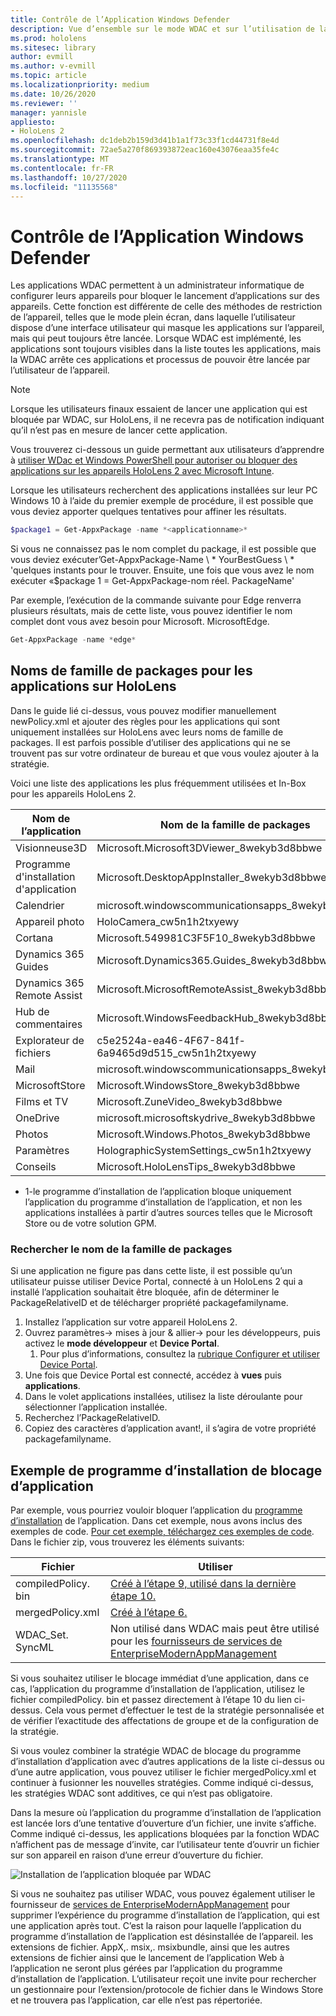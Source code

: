 ```yaml
---
title: Contrôle de l’Application Windows Defender
description: Vue d’ensemble sur le mode WDAC et sur l’utilisation de la gestion des appareils HoloLens.
ms.prod: hololens
ms.sitesec: library
author: evmill
ms.author: v-evmill
ms.topic: article
ms.localizationpriority: medium
ms.date: 10/26/2020
ms.reviewer: ''
manager: yannisle
appliesto:
- HoloLens 2
ms.openlocfilehash: dc1deb2b159d3d41b1a1f73c33f1cd44731f8e4d
ms.sourcegitcommit: 72ae5a270f869393872eac160e43076eaa35fe4c
ms.translationtype: MT
ms.contentlocale: fr-FR
ms.lasthandoff: 10/27/2020
ms.locfileid: "11135568"
---
```

# Contrôle de l’Application Windows Defender

Les applications WDAC permettent à un administrateur informatique de configurer leurs appareils pour bloquer le lancement d’applications sur des appareils. Cette fonction est différente de celle des méthodes de restriction de l’appareil, telles que le mode plein écran, dans laquelle l’utilisateur dispose d’une interface utilisateur qui masque les applications sur l’appareil, mais qui peut toujours être lancée. Lorsque WDAC est implémenté, les applications sont toujours visibles dans la liste toutes les applications, mais la WDAC arrête ces applications et processus de pouvoir être lancée par l’utilisateur de l’appareil.

> [!NOTE]
> Lorsque les utilisateurs finaux essaient de lancer une application qui est bloquée par WDAC, sur HoloLens, il ne recevra pas de notification indiquant qu’il n’est pas en mesure de lancer cette application.

Vous trouverez ci-dessous un guide permettant aux utilisateurs d’apprendre à [utiliser WDac et Windows PowerShell pour autoriser ou bloquer des applications sur les appareils HoloLens 2 avec Microsoft Intune](https://docs.microsoft.com/mem/intune/configuration/custom-profile-hololens).

Lorsque les utilisateurs recherchent des applications installées sur leur PC Windows 10 à l’aide du premier exemple de procédure, il est possible que vous deviez apporter quelques tentatives pour affiner les résultats.

```powershell
$package1 = Get-AppxPackage -name *<applicationname>*
``` 

Si vous ne connaissez pas le nom complet du package, il est possible que vous deviez exécuter’Get-AppxPackage-Name \ * YourBestGuess \ * 'quelques instants pour le trouver. Ensuite, une fois que vous avez le nom exécuter «$package 1 = Get-AppxPackage-nom réel. PackageName'

Par exemple, l’exécution de la commande suivante pour Edge renverra plusieurs résultats, mais de cette liste, vous pouvez identifier le nom complet dont vous avez besoin pour Microsoft. MicrosoftEdge. 

```powershell
Get-AppxPackage -name *edge*
``` 

## Noms de famille de packages pour les applications sur HoloLens

Dans le guide lié ci-dessus, vous pouvez modifier manuellement newPolicy.xml et ajouter des règles pour les applications qui sont uniquement installées sur HoloLens avec leurs noms de famille de packages. Il est parfois possible d’utiliser des applications qui ne se trouvent pas sur votre ordinateur de bureau et que vous voulez ajouter à la stratégie. 

Voici une liste des applications les plus fréquemment utilisées et In-Box pour les appareils HoloLens 2.

| Nom de l’application                   | Nom de la famille de packages                                |
|----------------------------|----------------------------------------------------|
| Visionneuse3D                  | Microsoft.Microsoft3DViewer_8wekyb3d8bbwe          |
| Programme d'installation d'application              | Microsoft.DesktopAppInstaller_8wekyb3d8bbwe <sup> 1</sup>         |
| Calendrier                   | microsoft.windowscommunicationsapps_8wekyb3d8bbwe  |
| Appareil photo                     | HoloCamera_cw5n1h2txyewy                           |
| Cortana                    | Microsoft.549981C3F5F10_8wekyb3d8bbwe              |
| Dynamics 365 Guides        | Microsoft.Dynamics365.Guides_8wekyb3d8bbwe         |
| Dynamics 365 Remote Assist | Microsoft.MicrosoftRemoteAssist_8wekyb3d8bbwe      |
| Hub de commentaires               | Microsoft.WindowsFeedbackHub_8wekyb3d8bbwe         |
| Explorateur de fichiers              | c5e2524a-ea46-4F67-841f-6a9465d9d515_cw5n1h2txyewy |
| Mail                       | microsoft.windowscommunicationsapps_8wekyb3d8bbwe  |
| MicrosoftStore            | Microsoft.WindowsStore_8wekyb3d8bbwe               |
| Films et TV                | Microsoft.ZuneVideo_8wekyb3d8bbwe                  |
| OneDrive                   | microsoft.microsoftskydrive_8wekyb3d8bbwe          |
| Photos                     | Microsoft.Windows.Photos_8wekyb3d8bbwe             |
| Paramètres                   | HolographicSystemSettings_cw5n1h2txyewy            |
| Conseils                       | Microsoft.HoloLensTips_8wekyb3d8bbwe               |

- 1-le programme d’installation de l’application bloque uniquement l’application du programme d’installation de l’application, et non les applications installées à partir d’autres sources telles que le Microsoft Store ou de votre solution GPM.

### Rechercher le nom de la famille de packages

Si une application ne figure pas dans cette liste, il est possible qu’un utilisateur puisse utiliser Device Portal, connecté à un HoloLens 2 qui a installé l’application souhaitait être bloquée, afin de déterminer le PackageRelativeID et de télécharger propriété packagefamilyname.

1. Installez l’application sur votre appareil HoloLens 2. 
1. Ouvrez paramètres-> mises à jour & allier-> pour les développeurs, puis activez le **mode développeur** et **Device Portal**. 
    1. Pour plus d’informations, consultez la [rubrique Configurer et utiliser Device Portal](https://docs.microsoft.com/windows/mixed-reality/develop/platform-capabilities-and-apis/using-the-windows-device-portal).
1. Une fois que Device Portal est connecté, accédez à **vues** puis **applications**. 
1. Dans le volet applications installées, utilisez la liste déroulante pour sélectionner l’application installée. 
1. Recherchez l’PackageRelativeID. 
1. Copiez des caractères d’application avant!, il s’agira de votre propriété packagefamilyname.

## Exemple de programme d’installation de blocage d’application

Par exemple, vous pourriez vouloir bloquer l’application du [programme d’installation](app-deploy-app-installer.md) de l’application. Dans cet exemple, nous avons inclus des exemples de code. [Pour cet exemple, téléchargez ces exemples de code](https://aka.ms/HoloLensDocs-Sample-WDAC-App-Installer). Dans le fichier zip, vous trouverez les éléments suivants:

| Fichier | Utiliser |
|-|-|
| compiledPolicy. bin | [Créé à l’étape 9, utilisé dans la dernière étape 10.](https://docs.microsoft.com/mem/intune/configuration/custom-profile-hololens) |
| mergedPolicy.xml | [Créé à l’étape 6.](https://docs.microsoft.com/mem/intune/configuration/custom-profile-hololens) |
| WDAC_Set. SyncML | Non utilisé dans WDAC mais peut être utilisé pour les [fournisseurs de services de EnterpriseModernAppManagement](https://docs.microsoft.com/windows/client-management/mdm/enterprisemodernappmanagement-csp) |

Si vous souhaitez utiliser le blocage immédiat d’une application, dans ce cas, l’application du programme d’installation de l’application, utilisez le fichier compiledPolicy. bin et passez directement à l’étape 10 du lien ci-dessus. Cela vous permet d’effectuer le test de la stratégie personnalisée et de vérifier l’exactitude des affectations de groupe et de la configuration de la stratégie. 

Si vous voulez combiner la stratégie WDAC de blocage du programme d’installation d’application avec d’autres applications de la liste ci-dessus ou d’une autre application, vous pouvez utiliser le fichier mergedPolicy.xml et continuer à fusionner les nouvelles stratégies. Comme indiqué ci-dessus, les stratégies WDAC sont additives, ce qui n’est pas obligatoire. 

Dans la mesure où l’application du programme d’installation de l’application est lancée lors d’une tentative d’ouverture d’un fichier, une invite s’affiche. Comme indiqué ci-dessus, les applications bloquées par la fonction WDAC n’affichent pas de message d’invite, car l’utilisateur tente d’ouvrir un fichier sur son appareil en raison d’une erreur d’ouverture du fichier. 

![Installation de l’application bloquée par WDAC](images\wdac-app-installer-no-launch.jpg)

Si vous ne souhaitez pas utiliser WDAC, vous pouvez également utiliser le fournisseur de [services de EnterpriseModernAppManagement](https://docs.microsoft.com/windows/client-management/mdm/enterprisemodernappmanagement-csp) pour supprimer l’expérience du programme d’installation de l’application, qui est une application après tout. C’est la raison pour laquelle l’application du programme d’installation de l’application est désinstallée de l’appareil. les extensions de fichier. AppX,. msix,. msixbundle, ainsi que les autres extensions de fichier ainsi que le lancement de l’application Web à l’application ne seront plus gérées par l’application du programme d’installation de l’application. L’utilisateur reçoit une invite pour rechercher un gestionnaire pour l’extension/protocole de fichier dans le Windows Store et ne trouvera pas l’application, car elle n’est pas répertoriée.